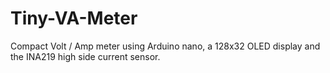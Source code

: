 # Tiny-VA-Meter
Compact Volt / Amp meter  using Arduino nano, a 128x32 OLED display and the INA219 high side current sensor.
